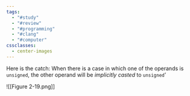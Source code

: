 ```yaml
---
tags:
  - "#study"
  - "#review"
  - "#programming"
  - "#clang"
  - "#computer"
cssclasses:
  - center-images
---
```

Here is the catch: When there is a case in which one of the operands is `unsigned`, the other operand will be *implicitly casted* to `unsigned`’

![[Figure 2-19.png]]


